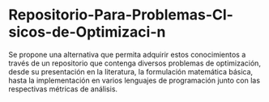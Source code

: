 # Repositorio-Para-Problemas-Cl-sicos-de-Optimizaci-n
Se propone una alternativa que permita adquirir estos conocimientos a través de un repositorio que contenga diversos problemas de optimización, desde su presentación en la literatura, la formulación matemática básica, hasta la implementación en varios lenguajes de programación junto con las respectivas métricas de análisis.
